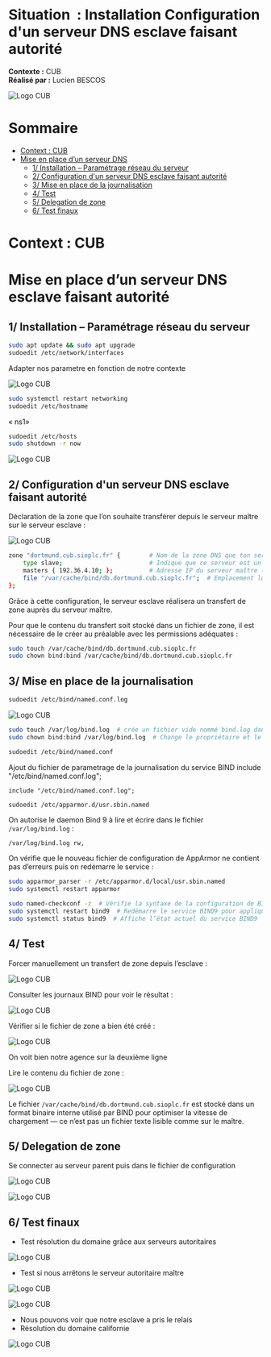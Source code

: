 # Situation  : Installation Configuration d'un serveur DNS esclave faisant autorité

**Contexte :** CUB  
**Réalisé par :** Lucien BESCOS  

![Logo CUB](../../medias/logocub.png)



# Sommaire
- [Context : CUB](#context--cub)
- [Mise en place d’un serveur DNS ](#mise-en-place-dun-serveur-dns-recursif)
  - [1/ Installation – Paramétrage réseau du serveur](#1-installation--paramétrage-réseau-du-serveur)
  - [2/ Configuration d'un serveur DNS esclave faisant autorité](#2-configuration-dun-serveur-dns-esclave-faisant-autorité)
  - [3/ Mise en place de la journalisation](#3-mise-en-place-de-la-journalisation)
  - [4/ Test](#4-test)
  - [5/ Delegation de zone](#5-delegation-de-zone)
  - [6/ Test finaux](#6-test-finaux)

# Context : CUB

# Mise en place d’un serveur DNS esclave faisant autorité

## 1/ Installation – Paramétrage réseau du serveur 

```bash
sudo apt update && sudo apt upgrade
sudoedit /etc/network/interfaces
```

Adapter nos parametre en fonction de notre contexte 

![Logo CUB](../../medias/DSNesclave_1.png)


```bash
sudo systemctl restart networking
sudoedit /etc/hostname
```

« ns1»

```bash
sudoedit /etc/hosts
sudo shutdown -r now
```


![Logo CUB](../../medias/DSNesclave_2.png)


## 2/ Configuration d'un serveur DNS esclave faisant autorité

Déclaration de la zone que l’on souhaite transférer depuis le serveur maître sur le serveur esclave :


![Logo CUB](../../medias/DSNesclave_3.png)

```bash
zone "dortmund.cub.sioplc.fr" {        # Nom de la zone DNS que ton serveur va gérer en tant qu’esclave
    type slave;                        # Indique que ce serveur est un DNS esclave (il ne gère pas la zone en maître)
    masters { 192.36.4.10; };          # Adresse IP du serveur maître (celui qui détient la zone originale)
    file "/var/cache/bind/db.dortmund.cub.sioplc.fr";  # Emplacement local où la copie de la zone sera stockée après le transfert
};
```

Grâce à cette configuration, le serveur esclave réalisera un transfert de zone auprès du serveur maître.

Pour que le contenu du transfert soit stocké dans un fichier de zone, il est nécessaire de le créer au préalable avec les permissions adéquates :

```bash
sudo touch /var/cache/bind/db.dortmund.cub.sioplc.fr
sudo chown bind:bind /var/cache/bind/db.dortmund.cub.sioplc.fr
```

## 3/ Mise en place de la journalisation

```bash
sudoedit /etc/bind/named.conf.log
```

![Logo CUB](../../medias/DSNesclave_4.png)

```bash
sudo touch /var/log/bind.log  # crée un fichier vide nommé bind.log dans le dossier /var/log
sudo chown bind:bind /var/log/bind.log  # Change le propriétaire et le groupe de ce fichier pour l’utilisateur et le groupe bind
```

```bash
sudoedit /etc/bind/named.conf
```

Ajout du fichier de parametrage de la journalisation du service BIND
include "/etc/bind/named.conf.log";

```text
include "/etc/bind/named.conf.log";
```

```bash
sudoedit /etc/apparmor.d/usr.sbin.named
```

On autorise le daemon Bind 9 à lire et écrire dans le fichier `/var/log/bind.log` :

```
/var/log/bind.log rw,
```

On vérifie que le nouveau fichier de configuration de AppArmor ne contient pas d’erreurs puis on redémarre le service :

```bash
sudo apparmor_parser -r /etc/apparmor.d/local/usr.sbin.named
sudo systemctl restart apparmor

sudo named-checkconf -z  # Vérifie la syntaxe de la configuration de BIND et charge les zones DNS
sudo systemctl restart bind9  # Redémarre le service BIND9 pour appliquer les changements
sudo systemctl status bind9  # Affiche l’état actuel du service BIND9
```

## 4/ Test 

Forcer manuellement un transfert de zone depuis l’esclave : 

![Logo CUB](../../medias/DSNesclave_5.png)



Consulter les journaux BIND pour voir le résultat : 

![Logo CUB](../../medias/DSNesclave_6.png)

Vérifier si le fichier de zone a bien été créé :  

![Logo CUB](../../medias/DSNesclave_7.png)


On voit bien notre agence sur la deuxième ligne

Lire le contenu du fichier de zone :  

![Logo CUB](../../medias/DSNesclave_8.png)

Le fichier `/var/cache/bind/db.dortmund.cub.sioplc.fr` est stocké dans un format binaire interne utilisé par BIND pour optimiser la vitesse de chargement — ce n’est pas un fichier texte lisible comme sur le maître.

## 5/ Delegation de zone 

Se connecter au serveur parent puis dans le fichier de configuration 

![Logo CUB](../../medias/DSNesclave_9.png)

![Logo CUB](../../medias/DSNesclave_10.png)

## 6/ Test finaux

- Test résolution du domaine grâce aux serveurs autoritaires

![Logo CUB](../../medias/DSNesclave_11.png)

- Test si nous arrêtons le serveur autoritaire maître

![Logo CUB](../../medias/DSNesclave_12.png)

![Logo CUB](../../medias/DSNesclave_13.png)


- Nous pouvons voir que notre esclave a pris le relais
- Résolution du domaine californie

![Logo CUB](../../medias/DSNesclave_14.png)

